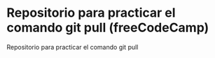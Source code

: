 # Repositorio para practicar el comando git pull (freeCodeCamp)
Repositorio para practicar el comando git pull
